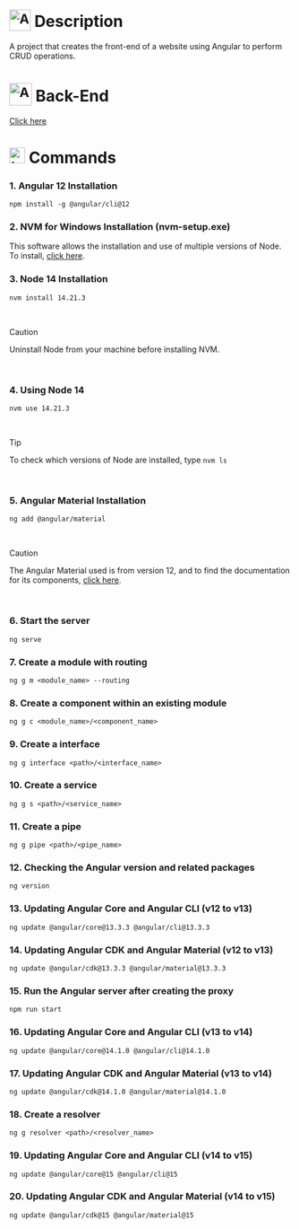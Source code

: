 # <sub><img src="https://github.com/user-attachments/assets/60f6e980-0bed-4df6-970b-16059659ee78" alt="Angular icon" width="38"></sub> Description
A project that creates the front-end of a website using Angular to perform CRUD operations.

# <sub><img src="https://github.com/user-attachments/assets/f4356701-e53e-4c89-99dd-ce3656919e7b" alt="Angular icon" width="40"></sub> Back-End
[Click here](https://github.com/MatheusADC/crud-spring)

# <img src="https://github.com/user-attachments/assets/6d7dde36-c2de-46fe-801e-3acb3620a552" alt="terminal icon" width="28"> Commands
### 1. Angular 12 Installation
```
npm install -g @angular/cli@12
```

### 2. NVM for Windows Installation (nvm-setup.exe)
This software allows the installation and use of multiple versions of Node. To install, [click here](https://github.com/coreybutler/nvm-windows/releases).


### 3. Node 14 Installation
```
nvm install 14.21.3
```

<br/>

> [!CAUTION]
> Uninstall Node from your machine before installing NVM.

<br/>

### 4. Using Node 14
```
nvm use 14.21.3
```

<br/>

> [!TIP]
> To check which versions of Node are installed, type ```nvm ls```

<br/>

### 5. Angular Material Installation
```
ng add @angular/material
```

<br/>

> [!CAUTION]
> The Angular Material used is from version 12, and to find the documentation for its components, [click here](https://v12.material.angular.io/components/categories).

<br/>

### 6. Start the server
```
ng serve
```

### 7. Create a module with routing
```
ng g m <module_name> --routing
```

### 8. Create a component within an existing module
```
ng g c <module_name>/<component_name>
```

### 9. Create a interface
```
ng g interface <path>/<interface_name>
```

### 10. Create a service
```
ng g s <path>/<service_name>
```

### 11. Create a pipe
```
ng g pipe <path>/<pipe_name>
```

### 12. Checking the Angular version and related packages
```
ng version
```

### 13. Updating Angular Core and Angular CLI (v12 to v13)
```
ng update @angular/core@13.3.3 @angular/cli@13.3.3
```

### 14. Updating Angular CDK and Angular Material (v12 to v13)
```
ng update @angular/cdk@13.3.3 @angular/material@13.3.3
```

### 15. Run the Angular server after creating the proxy
```
npm run start
```

### 16. Updating Angular Core and Angular CLI (v13 to v14)
```
ng update @angular/core@14.1.0 @angular/cli@14.1.0
```

### 17. Updating Angular CDK and Angular Material (v13 to v14)
```
ng update @angular/cdk@14.1.0 @angular/material@14.1.0
```

### 18. Create a resolver
```
ng g resolver <path>/<resolver_name>
```

### 19. Updating Angular Core and Angular CLI (v14 to v15)
```
ng update @angular/core@15 @angular/cli@15
```

### 20. Updating Angular CDK and Angular Material (v14 to v15)
```
ng update @angular/cdk@15 @angular/material@15
```
